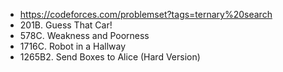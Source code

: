 - <https://codeforces.com/problemset?tags=ternary%20search>
- 201B. Guess That Car!
- 578C. Weakness and Poorness
- 1716C. Robot in a Hallway
- 1265B2. Send Boxes to Alice (Hard Version)